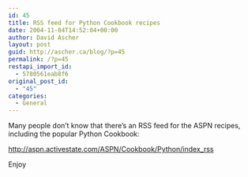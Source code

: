 ```yaml
---
id: 45
title: RSS feed for Python Cookbook recipes
date: 2004-11-04T14:52:04+00:00
author: David Ascher
layout: post
guid: http://ascher.ca/blog/?p=45
permalink: /?p=45
restapi_import_id:
  - 5780561eab8f6
original_post_id:
  - "45"
categories:
  - General
---
```

Many people don&#8217;t know that there&#8217;s an RSS feed for the ASPN recipes, including the popular Python Cookbook:

<http://aspn.activestate.com/ASPN/Cookbook/Python/index_rss>

Enjoy